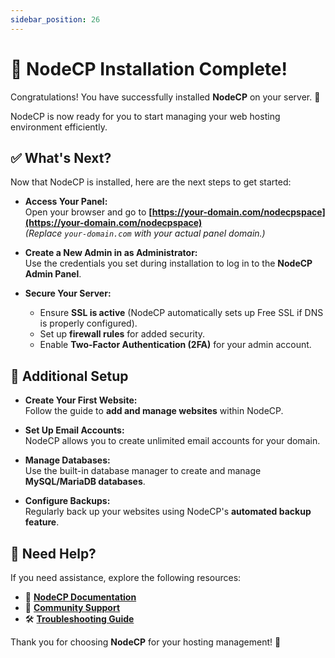 ```yaml
---
sidebar_position: 26
---
```


# 🎉 NodeCP Installation Complete!

Congratulations! You have successfully installed **NodeCP** on your server. 🚀

NodeCP is now ready for you to start managing your web hosting environment efficiently.

## ✅ What's Next?

Now that NodeCP is installed, here are the next steps to get started:

- **Access Your Panel:**  
  Open your browser and go to **[https://your-domain.com/nodecpspace](https://your-domain.com/nodecpspace)**  
  _(Replace `your-domain.com` with your actual panel domain.)_

- **Create a New Admin in as Administrator:**  
  Use the credentials you set during installation to log in to the **NodeCP Admin Panel**.

- **Secure Your Server:**  
  - Ensure **SSL is active** (NodeCP automatically sets up Free SSL if DNS is properly configured).
  - Set up **firewall rules** for added security.
  - Enable **Two-Factor Authentication (2FA)** for your admin account.

## 📌 Additional Setup

- **Create Your First Website:**  
  Follow the guide to **add and manage websites** within NodeCP.

- **Set Up Email Accounts:**  
  NodeCP allows you to create unlimited email accounts for your domain.

- **Manage Databases:**  
  Use the built-in database manager to create and manage **MySQL/MariaDB databases**.

- **Configure Backups:**  
  Regularly back up your websites using NodeCP's **automated backup feature**.

## 🚀 Need Help?

If you need assistance, explore the following resources:

- 📖 **[NodeCP Documentation](https://documentation.nodecp.com/)**  
- 🤝 **[Community Support](https://forum.nodecp.com/)**  
- 🛠 **[Troubleshooting Guide](https://documentation.nodecp.com/troubleshooting)**  

Thank you for choosing **NodeCP** for your hosting management! 💙

